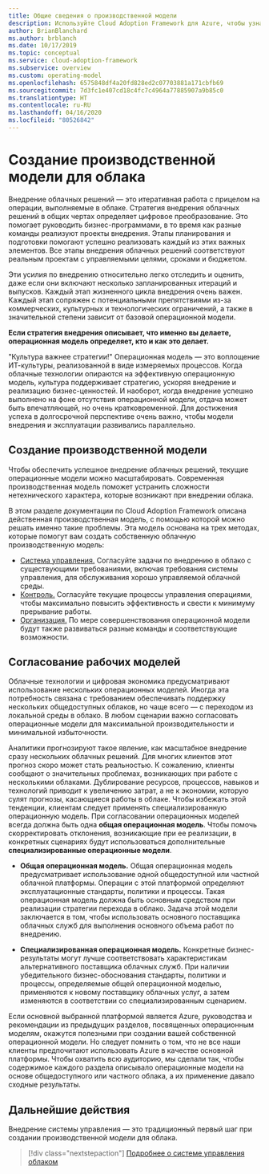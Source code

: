 ```yaml
---
title: Общие сведения о производственной модели
description: Используйте Cloud Adoption Framework для Azure, чтобы узнать, как определить рабочую модель в облаке.
author: BrianBlanchard
ms.author: brblanch
ms.date: 10/17/2019
ms.topic: conceptual
ms.service: cloud-adoption-framework
ms.subservice: overview
ms.custom: operating-model
ms.openlocfilehash: 6575848df4a20fd828ed2c07703881a171cbfb69
ms.sourcegitcommit: 7d3fc1e407cd18c4fc7c4964a77885907a9b85c0
ms.translationtype: HT
ms.contentlocale: ru-RU
ms.lasthandoff: 04/16/2020
ms.locfileid: "80526842"
---
```

# <a name="establish-an-operating-model-for-the-cloud"></a>Создание производственной модели для облака

Внедрение облачных решений — это итеративная работа с прицелом на операции, выполняемые в облаке. Стратегия внедрения облачных решений в общих чертах определяет цифровое преобразование. Это помогает руководить бизнес-программами, в то время как разные команды реализуют проекты внедрения. Этапы планирования и подготовки помогают успешно реализовать каждый из этих важных элементов. Все этапы внедрения облачных решений соответствуют реальным проектам с управляемыми целями, сроками и бюджетом.

Эти усилия по внедрению относительно легко отследить и оценить, даже если они включают несколько запланированных итераций и выпусков. Каждый этап жизненного цикла внедрения очень важен. Каждый этап сопряжен с потенциальными препятствиями из-за коммерческих, культурных и технологических ограничений, а также в значительной степени зависит от базовой операционной модели.

**Если стратегия внедрения описывает, что именно вы делаете, операционная модель определяет, кто и как это делает.**

"Куль­ту­ра важнее стратегии!" Операционная модель — это воплощение ИТ-культуры, реализованной в виде измеряемых процессов. Когда облачные технологии опираются на эффективную операционную модель, культура поддерживает стратегию, ускоряя внедрение и реализацию бизнес-ценностей. И наоборот, когда внедрение успешно выполнено на фоне отсутствия операционной модели, отдача может быть впечатляющей, но очень кратковременной. Для достижения успеха в долгосрочной перспективе очень важно, чтобы модели внедрения и эксплуатации развивались параллельно.

## <a name="establish-your-operating-model"></a>Создание производственной модели

Чтобы обеспечить успешное внедрение облачных решений, текущие операционные модели можно масштабировать. Современная производственная модель поможет устранить сложности нетехнического характера, которые возникают при внедрении облака.

В этом разделе документации по Cloud Adoption Framework описана действенная производственная модель, с помощью которой можно решать именно такие проблемы. Эта модель основана на трех методах, которые помогут вам создать собственную облачную производственную модель:

- [Система управления.](../govern/index.md) Согласуйте задачи по внедрению в облако с существующими требованиями, включая требования системы управления, для обслуживания хорошо управляемой облачной среды.
- [Контроль.](../manage/index.md) Согласуйте текущие процессы управления операциями, чтобы максимально повысить эффективность и свести к минимуму прерывание работы.
- [Организация.](../organize/index.md) По мере совершенствования операционной модели будут также развиваться разные команды и соответствующие возможности.

## <a name="align-operating-models"></a>Согласование рабочих моделей

Облачные технологии и цифровая экономика предусматривают использование нескольких операционных моделей. Иногда эта потребность связана с требованием обеспечивать поддержку нескольких общедоступных облаков, но чаще всего — с переходом из локальной среды в облако. В любом сценарии важно согласовать операционные модели для максимальной производительности и минимальной избыточности.

Аналитики прогнозируют такое явление, как масштабное внедрение сразу нескольких облачных решений. Для многих клиентов этот прогноз скоро может стать реальностью. К сожалению, клиенты сообщают о значительных проблемах, возникающих при работе с несколькими облаками. Дублирование ресурсов, процессов, навыков и технологий приводит к увеличению затрат, а не к экономии, которую сулят прогнозы, касающиеся работы в облаке. Чтобы избежать этой тенденции, клиентам следует применять специализированную операционную модель. При согласовании операционных моделей всегда должна быть одна **общая операционная модель**. Чтобы помочь скорректировать отклонения, возникающие при ее реализации, в конкретных сценариях будут использоваться дополнительные **специализированные операционные модели**.

- **Общая операционная модель.** Общая операционная модель предусматривает использование одной общедоступной или частной облачной платформы. Операции с этой платформой определяют эксплуатационные стандарты, политики и процессы. Такая операционная модель должна быть основным средством при реализации стратегии перехода в облако. Задача этой модели заключается в том, чтобы использовать основного поставщика облачных служб для выполнения основного объема работ по внедрению.

- **Специализированная операционная модель.** Конкретные бизнес-результаты могут лучше соответствовать характеристикам альтернативного поставщика облачных служб. При наличии убедительного бизнес-обоснования стандарты, политики и процессы, определяемые общей операционной моделью, применяются к новому поставщику облачных услуг, а затем изменяются в соответствии со специализированным сценарием.

Если основной выбранной платформой является Azure, руководства и рекомендации из предыдущих разделов, посвященных операционным моделям, окажутся полезными при создании вашей собственной операционной модели. Но следует помнить о том, что не все наши клиенты предпочитают использовать Azure в качестве основной платформы. Чтобы охватить всю аудиторию, мы сделали так, чтобы содержимое каждого раздела описывало операционные модели на основе общедоступного или частного облака, а их применение давало сходные результаты.

## <a name="next-steps"></a>Дальнейшие действия

Внедрение системы управления — это традиционный первый шаг при создании производственной модели для облака.

> [!div class="nextstepaction"]
> [Подробнее о системе управления облаком](../govern/index.md)
